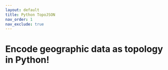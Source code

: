 ```yaml
---
layout: default
title: Python TopoJSON
nav_order: 1
nav_exclude: true
---
```


<h1>Encode geographic data as topology in Python!</h1>
